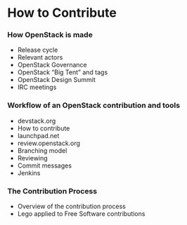 # How to Contribute

### How OpenStack is made
* Release cycle
* Relevant actors
* OpenStack Governance
* OpenStack “Big Tent” and tags
* OpenStack Design Summit
* IRC meetings

### Workflow of an OpenStack contribution and tools
* devstack.org
* How to contribute
* launchpad.net
* review.openstack.org
* Branching model
* Reviewing
* Commit messages
* Jenkins

### The Contribution Process
* Overview of the contribution process
* Lego applied to Free Software contributions